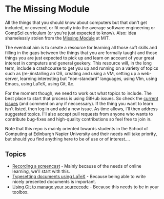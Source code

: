 # The Missing Module

All the things that you should know about computers but that don't get included, or covered, or fit neatly into the average software engineering or CompSci curriculum (or you're just expected to know). Also: idea shamelessly stolen from the [Missing Module](https://missing.csail.mit.edu/) at MIT.

The eventual aim is to create a resource for learning all those soft skills and filling in the gaps between the things that you are formally taught and those things you are just expected to pick up and learn on account of your great interest in computers and general geekery. This resource will, in the long term, include a crashcourse to get you up and running on a variety of topics such as (re-)installing an OS, creating and using a VM, setting up a web-server, learning interesting but "non-standard" languages, using VIm, using Emacs, using LaTeX, using Git, &c.

For the moment though, we need to work out what topics to include. The best place to start that process is using GitHub issues. So check the [current issues](https://github.com/siwells/missing/issues) (and comment on any if neccessary). If the thing you want to learn isn't listed, then log in and add a new issue. As time allows, I'll then address suggested topics. I'll also accept pull requests from anyone who wants to contribute bug-fixes and high-quality contributions so feel free to join in.

Note that this repo is mainly oriented towards students in the School of Computing at Edinburgh Napier University and their needs will take priority, but should you find anything here to be of use or of interest....

## Topics

* [Recording a screencast](screencasts/README.md) - Mainly because of the needs of online learning, we'll start with this.
* [Typesetting documents using LaTeX](latex/README.md) - Because being able to write nicely presented documents is important.
* [Using Git to manage your sourcecode](git/README.md) - Because this needs to be in your toolbox.
